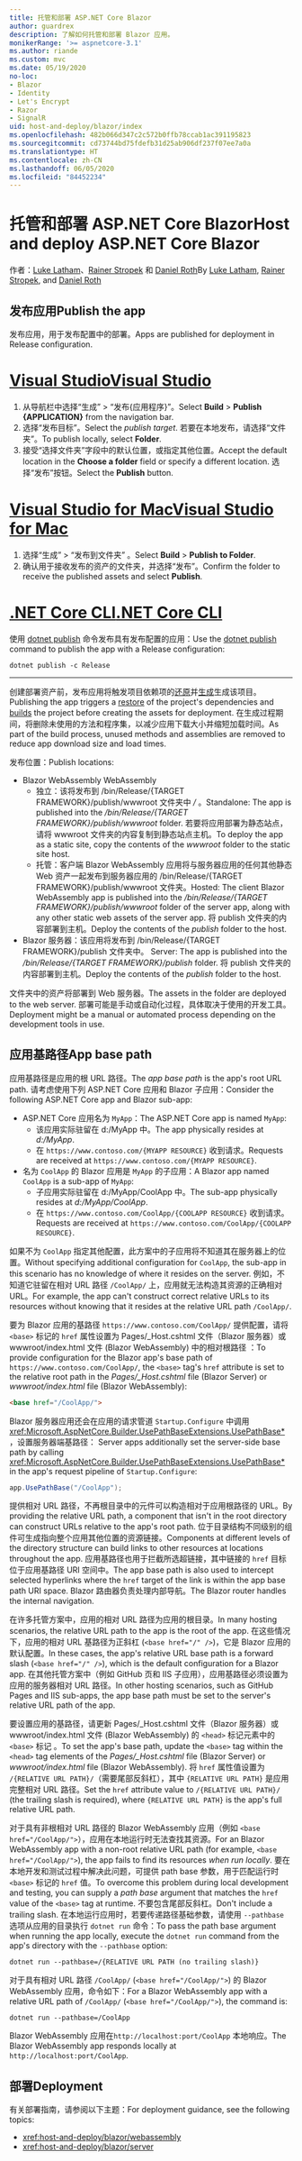 ```yaml
---
title: 托管和部署 ASP.NET Core Blazor
author: guardrex
description: 了解如何托管和部署 Blazor 应用。
monikerRange: '>= aspnetcore-3.1'
ms.author: riande
ms.custom: mvc
ms.date: 05/19/2020
no-loc:
- Blazor
- Identity
- Let's Encrypt
- Razor
- SignalR
uid: host-and-deploy/blazor/index
ms.openlocfilehash: 482b066d347c2c572b0ffb78ccab1ac391195823
ms.sourcegitcommit: cd73744bd75fdefb31d25ab906df237f07ee7a0a
ms.translationtype: HT
ms.contentlocale: zh-CN
ms.lasthandoff: 06/05/2020
ms.locfileid: "84452234"
---
```

# <a name="host-and-deploy-aspnet-core-blazor"></a><span data-ttu-id="384bb-103">托管和部署 ASP.NET Core Blazor</span><span class="sxs-lookup"><span data-stu-id="384bb-103">Host and deploy ASP.NET Core Blazor</span></span>

<span data-ttu-id="384bb-104">作者：[Luke Latham](https://github.com/guardrex)、[Rainer Stropek](https://www.timecockpit.com) 和 [Daniel Roth](https://github.com/danroth27)</span><span class="sxs-lookup"><span data-stu-id="384bb-104">By [Luke Latham](https://github.com/guardrex), [Rainer Stropek](https://www.timecockpit.com), and [Daniel Roth](https://github.com/danroth27)</span></span>

## <a name="publish-the-app"></a><span data-ttu-id="384bb-105">发布应用</span><span class="sxs-lookup"><span data-stu-id="384bb-105">Publish the app</span></span>

<span data-ttu-id="384bb-106">发布应用，用于发布配置中的部署。</span><span class="sxs-lookup"><span data-stu-id="384bb-106">Apps are published for deployment in Release configuration.</span></span>

# <a name="visual-studio"></a>[<span data-ttu-id="384bb-107">Visual Studio</span><span class="sxs-lookup"><span data-stu-id="384bb-107">Visual Studio</span></span>](#tab/visual-studio)

1. <span data-ttu-id="384bb-108">从导航栏中选择“生成” > “发布{应用程序}”。</span><span class="sxs-lookup"><span data-stu-id="384bb-108">Select **Build** > **Publish {APPLICATION}** from the navigation bar.</span></span>
1. <span data-ttu-id="384bb-109">选择“发布目标”。</span><span class="sxs-lookup"><span data-stu-id="384bb-109">Select the *publish target*.</span></span> <span data-ttu-id="384bb-110">若要在本地发布，请选择“文件夹”。</span><span class="sxs-lookup"><span data-stu-id="384bb-110">To publish locally, select **Folder**.</span></span>
1. <span data-ttu-id="384bb-111">接受“选择文件夹”字段中的默认位置，或指定其他位置。</span><span class="sxs-lookup"><span data-stu-id="384bb-111">Accept the default location in the **Choose a folder** field or specify a different location.</span></span> <span data-ttu-id="384bb-112">选择“发布”按钮。</span><span class="sxs-lookup"><span data-stu-id="384bb-112">Select the **Publish** button.</span></span>

# <a name="visual-studio-for-mac"></a>[<span data-ttu-id="384bb-113">Visual Studio for Mac</span><span class="sxs-lookup"><span data-stu-id="384bb-113">Visual Studio for Mac</span></span>](#tab/visual-studio-mac)

1. <span data-ttu-id="384bb-114">选择“生成” > “发布到文件夹” 。</span><span class="sxs-lookup"><span data-stu-id="384bb-114">Select **Build** > **Publish to Folder**.</span></span>
1. <span data-ttu-id="384bb-115">确认用于接收发布的资产的文件夹，并选择“发布”。</span><span class="sxs-lookup"><span data-stu-id="384bb-115">Confirm the folder to receive the published assets and select **Publish**.</span></span>

# <a name="net-core-cli"></a>[<span data-ttu-id="384bb-116">.NET Core CLI</span><span class="sxs-lookup"><span data-stu-id="384bb-116">.NET Core CLI</span></span>](#tab/netcore-cli)

<span data-ttu-id="384bb-117">使用 [dotnet publish](/dotnet/core/tools/dotnet-publish) 命令发布具有发布配置的应用：</span><span class="sxs-lookup"><span data-stu-id="384bb-117">Use the [dotnet publish](/dotnet/core/tools/dotnet-publish) command to publish the app with a Release configuration:</span></span>

```dotnetcli
dotnet publish -c Release
```

---

<span data-ttu-id="384bb-118">创建部署资产前，发布应用将触发项目依赖项的[还原](/dotnet/core/tools/dotnet-restore)并[生成](/dotnet/core/tools/dotnet-build)生成该项目。</span><span class="sxs-lookup"><span data-stu-id="384bb-118">Publishing the app triggers a [restore](/dotnet/core/tools/dotnet-restore) of the project's dependencies and [builds](/dotnet/core/tools/dotnet-build) the project before creating the assets for deployment.</span></span> <span data-ttu-id="384bb-119">在生成过程期间，将删除未使用的方法和程序集，以减少应用下载大小并缩短加载时间。</span><span class="sxs-lookup"><span data-stu-id="384bb-119">As part of the build process, unused methods and assemblies are removed to reduce app download size and load times.</span></span>

<span data-ttu-id="384bb-120">发布位置：</span><span class="sxs-lookup"><span data-stu-id="384bb-120">Publish locations:</span></span>

* Blazor<span data-ttu-id="384bb-121"> WebAssembly</span><span class="sxs-lookup"><span data-stu-id="384bb-121"> WebAssembly</span></span>
  * <span data-ttu-id="384bb-122">独立：该将发布到 /bin/Release/{TARGET FRAMEWORK}/publish/wwwroot 文件夹中 */* 。</span><span class="sxs-lookup"><span data-stu-id="384bb-122">Standalone: The app is published into the */bin/Release/{TARGET FRAMEWORK}/publish/wwwroot* folder.</span></span> <span data-ttu-id="384bb-123">若要将应用部署为静态站点，请将 wwwroot 文件夹的内容复制到静态站点主机。</span><span class="sxs-lookup"><span data-stu-id="384bb-123">To deploy the app as a static site, copy the contents of the *wwwroot* folder to the static site host.</span></span>
  * <span data-ttu-id="384bb-124">托管：客户端 Blazor WebAssembly 应用将与服务器应用的任何其他静态 Web 资产一起发布到服务器应用的 /bin/Release/{TARGET FRAMEWORK}/publish/wwwroot 文件夹。</span><span class="sxs-lookup"><span data-stu-id="384bb-124">Hosted: The client Blazor WebAssembly app is published into the */bin/Release/{TARGET FRAMEWORK}/publish/wwwroot* folder of the server app, along with any other static web assets of the server app.</span></span> <span data-ttu-id="384bb-125">将 publish 文件夹的内容部署到主机。</span><span class="sxs-lookup"><span data-stu-id="384bb-125">Deploy the contents of the *publish* folder to the host.</span></span>
* Blazor<span data-ttu-id="384bb-126"> 服务器：该应用将发布到 /bin/Release/{TARGET FRAMEWORK}/publish 文件夹中。</span><span class="sxs-lookup"><span data-stu-id="384bb-126"> Server: The app is published into the */bin/Release/{TARGET FRAMEWORK}/publish* folder.</span></span> <span data-ttu-id="384bb-127">将 publish 文件夹的内容部署到主机。</span><span class="sxs-lookup"><span data-stu-id="384bb-127">Deploy the contents of the *publish* folder to the host.</span></span>

<span data-ttu-id="384bb-128">文件夹中的资产将部署到 Web 服务器。</span><span class="sxs-lookup"><span data-stu-id="384bb-128">The assets in the folder are deployed to the web server.</span></span> <span data-ttu-id="384bb-129">部署可能是手动或自动化过程，具体取决于使用的开发工具。</span><span class="sxs-lookup"><span data-stu-id="384bb-129">Deployment might be a manual or automated process depending on the development tools in use.</span></span>

## <a name="app-base-path"></a><span data-ttu-id="384bb-130">应用基路径</span><span class="sxs-lookup"><span data-stu-id="384bb-130">App base path</span></span>

<span data-ttu-id="384bb-131">应用基路径是应用的根 URL 路径。</span><span class="sxs-lookup"><span data-stu-id="384bb-131">The *app base path* is the app's root URL path.</span></span> <span data-ttu-id="384bb-132">请考虑使用下列 ASP.NET Core 应用和 Blazor 子应用：</span><span class="sxs-lookup"><span data-stu-id="384bb-132">Consider the following ASP.NET Core app and Blazor sub-app:</span></span>

* <span data-ttu-id="384bb-133">ASP.NET Core 应用名为 `MyApp`：</span><span class="sxs-lookup"><span data-stu-id="384bb-133">The ASP.NET Core app is named `MyApp`:</span></span>
  * <span data-ttu-id="384bb-134">该应用实际驻留在 d:/MyApp 中。</span><span class="sxs-lookup"><span data-stu-id="384bb-134">The app physically resides at *d:/MyApp*.</span></span>
  * <span data-ttu-id="384bb-135">在 `https://www.contoso.com/{MYAPP RESOURCE}` 收到请求。</span><span class="sxs-lookup"><span data-stu-id="384bb-135">Requests are received at `https://www.contoso.com/{MYAPP RESOURCE}`.</span></span>
* <span data-ttu-id="384bb-136">名为 `CoolApp` 的 Blazor 应用是 `MyApp` 的子应用：</span><span class="sxs-lookup"><span data-stu-id="384bb-136">A Blazor app named `CoolApp` is a sub-app of `MyApp`:</span></span>
  * <span data-ttu-id="384bb-137">子应用实际驻留在 d:/MyApp/CoolApp 中。</span><span class="sxs-lookup"><span data-stu-id="384bb-137">The sub-app physically resides at *d:/MyApp/CoolApp*.</span></span>
  * <span data-ttu-id="384bb-138">在 `https://www.contoso.com/CoolApp/{COOLAPP RESOURCE}` 收到请求。</span><span class="sxs-lookup"><span data-stu-id="384bb-138">Requests are received at `https://www.contoso.com/CoolApp/{COOLAPP RESOURCE}`.</span></span>

<span data-ttu-id="384bb-139">如果不为 `CoolApp` 指定其他配置，此方案中的子应用将不知道其在服务器上的位置。</span><span class="sxs-lookup"><span data-stu-id="384bb-139">Without specifying additional configuration for `CoolApp`, the sub-app in this scenario has no knowledge of where it resides on the server.</span></span> <span data-ttu-id="384bb-140">例如，不知道它驻留在相对 URL 路径 `/CoolApp/` 上，应用就无法构造其资源的正确相对 URL。</span><span class="sxs-lookup"><span data-stu-id="384bb-140">For example, the app can't construct correct relative URLs to its resources without knowing that it resides at the relative URL path `/CoolApp/`.</span></span>

<span data-ttu-id="384bb-141">要为 Blazor 应用的基路径 `https://www.contoso.com/CoolApp/` 提供配置，请将 `<base>` 标记的 `href` 属性设置为 Pages/_Host.cshtml 文件（Blazor 服务器）或 wwwroot/index.html 文件 (Blazor WebAssembly) 中的相对根路径 ：</span><span class="sxs-lookup"><span data-stu-id="384bb-141">To provide configuration for the Blazor app's base path of `https://www.contoso.com/CoolApp/`, the `<base>` tag's `href` attribute is set to the relative root path in the *Pages/_Host.cshtml* file (Blazor Server) or *wwwroot/index.html* file (Blazor WebAssembly):</span></span>

```html
<base href="/CoolApp/">
```

Blazor<span data-ttu-id="384bb-142"> 服务器应用还会在应用的请求管道 `Startup.Configure` 中调用 <xref:Microsoft.AspNetCore.Builder.UsePathBaseExtensions.UsePathBase*>，设置服务器端基路径：</span><span class="sxs-lookup"><span data-stu-id="384bb-142"> Server apps additionally set the server-side base path by calling <xref:Microsoft.AspNetCore.Builder.UsePathBaseExtensions.UsePathBase*> in the app's request pipeline of `Startup.Configure`:</span></span>

```csharp
app.UsePathBase("/CoolApp");
```

<span data-ttu-id="384bb-143">提供相对 URL 路径，不再根目录中的元件可以构造相对于应用根路径的 URL。</span><span class="sxs-lookup"><span data-stu-id="384bb-143">By providing the relative URL path, a component that isn't in the root directory can construct URLs relative to the app's root path.</span></span> <span data-ttu-id="384bb-144">位于目录结构不同级别的组件可生成指向整个应用其他位置的资源链接。</span><span class="sxs-lookup"><span data-stu-id="384bb-144">Components at different levels of the directory structure can build links to other resources at locations throughout the app.</span></span> <span data-ttu-id="384bb-145">应用基路径也用于拦截所选超链接，其中链接的 `href` 目标位于应用基路径 URI 空间中。</span><span class="sxs-lookup"><span data-stu-id="384bb-145">The app base path is also used to intercept selected hyperlinks where the `href` target of the link is within the app base path URI space.</span></span> <span data-ttu-id="384bb-146">Blazor 路由器负责处理内部导航。</span><span class="sxs-lookup"><span data-stu-id="384bb-146">The Blazor router handles the internal navigation.</span></span>

<span data-ttu-id="384bb-147">在许多托管方案中，应用的相对 URL 路径为应用的根目录。</span><span class="sxs-lookup"><span data-stu-id="384bb-147">In many hosting scenarios, the relative URL path to the app is the root of the app.</span></span> <span data-ttu-id="384bb-148">在这些情况下，应用的相对 URL 基路径为正斜杠 (`<base href="/" />`)，它是 Blazor 应用的默认配置。</span><span class="sxs-lookup"><span data-stu-id="384bb-148">In these cases, the app's relative URL base path is a forward slash (`<base href="/" />`), which is the default configuration for a Blazor app.</span></span> <span data-ttu-id="384bb-149">在其他托管方案中（例如 GitHub 页和 IIS 子应用），应用基路径必须设置为应用的服务器相对 URL 路径。</span><span class="sxs-lookup"><span data-stu-id="384bb-149">In other hosting scenarios, such as GitHub Pages and IIS sub-apps, the app base path must be set to the server's relative URL path of the app.</span></span>

<span data-ttu-id="384bb-150">要设置应用的基路径，请更新 Pages/_Host.cshtml 文件（Blazor 服务器）或 wwwroot/index.html 文件 (Blazor WebAssembly) 的 `<head>` 标记元素中的 `<base>` 标记 。</span><span class="sxs-lookup"><span data-stu-id="384bb-150">To set the app's base path, update the `<base>` tag within the `<head>` tag elements of the *Pages/_Host.cshtml* file (Blazor Server) or *wwwroot/index.html* file (Blazor WebAssembly).</span></span> <span data-ttu-id="384bb-151">将 `href` 属性值设置为 `/{RELATIVE URL PATH}/`（需要尾部反斜杠），其中 `{RELATIVE URL PATH}` 是应用完整相对 URL 路径。</span><span class="sxs-lookup"><span data-stu-id="384bb-151">Set the `href` attribute value to `/{RELATIVE URL PATH}/` (the trailing slash is required), where `{RELATIVE URL PATH}` is the app's full relative URL path.</span></span>

<span data-ttu-id="384bb-152">对于具有非根相对 URL 路径的 Blazor WebAssembly 应用（例如 `<base href="/CoolApp/">`），应用在本地运行时无法查找其资源。</span><span class="sxs-lookup"><span data-stu-id="384bb-152">For an Blazor WebAssembly app with a non-root relative URL path (for example, `<base href="/CoolApp/">`), the app fails to find its resources *when run locally*.</span></span> <span data-ttu-id="384bb-153">要在本地开发和测试过程中解决此问题，可提供 path base 参数，用于匹配运行时 `<base>` 标记的 `href` 值。</span><span class="sxs-lookup"><span data-stu-id="384bb-153">To overcome this problem during local development and testing, you can supply a *path base* argument that matches the `href` value of the `<base>` tag at runtime.</span></span> <span data-ttu-id="384bb-154">不要包含尾部反斜杠。</span><span class="sxs-lookup"><span data-stu-id="384bb-154">Don't include a trailing slash.</span></span> <span data-ttu-id="384bb-155">在本地运行应用时，若要传递路径基础参数，请使用 `--pathbase` 选项从应用的目录执行 `dotnet run` 命令：</span><span class="sxs-lookup"><span data-stu-id="384bb-155">To pass the path base argument when running the app locally, execute the `dotnet run` command from the app's directory with the `--pathbase` option:</span></span>

```dotnetcli
dotnet run --pathbase=/{RELATIVE URL PATH (no trailing slash)}
```

<span data-ttu-id="384bb-156">对于具有相对 URL 路径 `/CoolApp/` (`<base href="/CoolApp/">`) 的 Blazor WebAssembly 应用，命令如下：</span><span class="sxs-lookup"><span data-stu-id="384bb-156">For a Blazor WebAssembly app with a relative URL path of `/CoolApp/` (`<base href="/CoolApp/">`), the command is:</span></span>

```dotnetcli
dotnet run --pathbase=/CoolApp
```

<span data-ttu-id="384bb-157">Blazor WebAssembly 应用在`http://localhost:port/CoolApp` 本地响应。</span><span class="sxs-lookup"><span data-stu-id="384bb-157">The Blazor WebAssembly app responds locally at `http://localhost:port/CoolApp`.</span></span>

## <a name="deployment"></a><span data-ttu-id="384bb-158">部署</span><span class="sxs-lookup"><span data-stu-id="384bb-158">Deployment</span></span>

<span data-ttu-id="384bb-159">有关部署指南，请参阅以下主题：</span><span class="sxs-lookup"><span data-stu-id="384bb-159">For deployment guidance, see the following topics:</span></span>

* <xref:host-and-deploy/blazor/webassembly>
* <xref:host-and-deploy/blazor/server>
